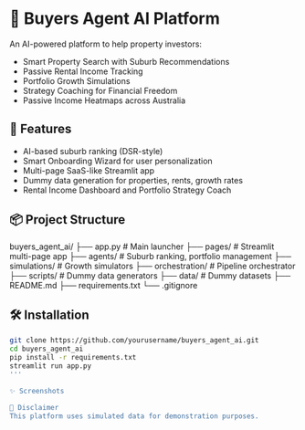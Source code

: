 # 🏡 Buyers Agent AI Platform

An AI-powered platform to help property investors:

- Smart Property Search with Suburb Recommendations
- Passive Rental Income Tracking
- Portfolio Growth Simulations
- Strategy Coaching for Financial Freedom
- Passive Income Heatmaps across Australia

## 🚀 Features

- AI-based suburb ranking (DSR-style)
- Smart Onboarding Wizard for user personalization
- Multi-page SaaS-like Streamlit app
- Dummy data generation for properties, rents, growth rates
- Rental Income Dashboard and Portfolio Strategy Coach

## 📦 Project Structure

buyers_agent_ai/ ├── app.py # Main launcher ├── pages/ # Streamlit multi-page app ├── agents/ # Suburb ranking, portfolio management ├── simulations/ # Growth simulators ├── orchestration/ # Pipeline orchestrator ├── scripts/ # Dummy data generators ├── data/ # Dummy datasets ├── README.md ├── requirements.txt └── .gitignore


## 🛠️ Installation

```bash
git clone https://github.com/yourusername/buyers_agent_ai.git
cd buyers_agent_ai
pip install -r requirements.txt
streamlit run app.py
'''

✨ Screenshots

📢 Disclaimer
This platform uses simulated data for demonstration purposes.



